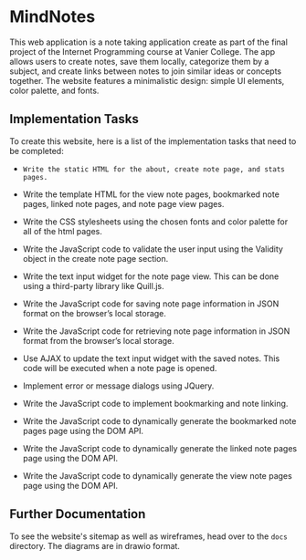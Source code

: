 # MindNotes

This web application is a note taking application create as part of the final project of the Internet Programming course at Vanier College.
The app allows users to create notes, save them locally, categorize them by a subject, and create links between notes to join similar ideas 
or concepts together. The website features a minimalistic design: simple UI elements, color palette, and fonts.

## Implementation Tasks

To create this website, here is a list of the implementation tasks that need to be completed:

-     Write the static HTML for the about, create note page, and stats pages. 

-    Write the template HTML for the view note pages, bookmarked note pages, linked note pages, and note page view pages. 

-    Write the CSS stylesheets using the chosen fonts and color palette for all of the html pages. 

-    Write the JavaScript code to validate the user input using the Validity object in the create note page section. 

-    Write the text input widget for the note page view. This can be done using a third-party library like Quill.js. 

-    Write the JavaScript code for saving note page information in JSON format on the browser’s local storage. 

-    Write the JavaScript code for retrieving note page information in JSON format from the browser’s local storage. 

-    Use AJAX to update the text input widget with the saved notes. This code will be executed when a note page is opened. 

-    Implement error or message dialogs using JQuery. 

-    Write the JavaScript code to implement bookmarking and note linking. 

-    Write the JavaScript code to dynamically generate the bookmarked note pages page using the DOM API. 

-    Write the JavaScript code to dynamically generate the linked note pages page using the DOM API. 

-    Write the JavaScript code to dynamically generate the view note pages page using the DOM API. 

## Further Documentation

To see the website's sitemap as well as wireframes, head over to the `docs` directory. The diagrams are in drawio format.